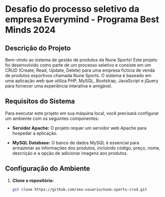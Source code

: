 # Desafio do processo seletivo da empresa Everymind - Programa Best Minds 2024 

## Descrição do Projeto

Bem-vindo ao sistema de gestão de produtos da Nune Sports! Este projeto foi desenvolvido como parte de um processo seletivo e consiste em um CRUD (Create, Read, Update, Delete) para uma empresa fictícia de venda de produtos esportivos chamada Nune Sports. O sistema é baseado em uma aplicação web que utiliza PHP, MySQL, Bootstrap, JavaScript e jQuery para fornecer uma experiência interativa e amigável.

## Requisitos do Sistema
Para executar este projeto em sua máquina local, você precisará configurar um ambiente com os seguintes componentes:

- **Servidor Apache:** O projeto requer um servidor web Apache para hospedar a aplicação.

- **MySQL Database:** O banco de dados MySQL é essencial para armazenar as informações dos produtos, incluindo código, preço, nome, descrição e a opção de adicionar imagens aos produtos.

## Configuração do Ambiente
1. **Clone o repositório:**
   ```bash
   git clone https://github.com/seu-usuario/nune-sports-crud.git
